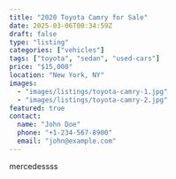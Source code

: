 ```yaml
---
title: "2020 Toyota Camry for Sale"
date: 2025-03-06T00:34:59Z
draft: false
type: "listing"
categories: ["vehicles"]
tags: ["toyota", "sedan", "used-cars"]
price: "$15,000"
location: "New York, NY"
images: 
  - "images/listings/toyota-camry-1.jpg"
  - "images/listings/toyota-camry-2.jpg"
featured: true
contact:
  name: "John Doe"
  phone: "+1-234-567-8900"
  email: "john@example.com"
---
```

mercedessss
